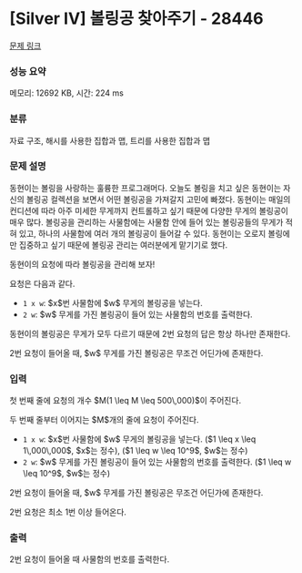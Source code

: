 # [Silver IV] 볼링공 찾아주기 - 28446 

[문제 링크](https://www.acmicpc.net/problem/28446) 

### 성능 요약

메모리: 12692 KB, 시간: 224 ms

### 분류

자료 구조, 해시를 사용한 집합과 맵, 트리를 사용한 집합과 맵

### 문제 설명

<p>동현이는 볼링을 사랑하는 훌륭한 프로그래머다. 오늘도 볼링을 치고 싶은 동현이는 자신의 볼링공 컬렉션을 보면서 어떤 볼링공을 가져갈지 고민에 빠졌다. 동현이는 매일의 컨디션에 따라 아주 미세한 무게까지 컨트롤하고 싶기 때문에 다양한 무게의 볼링공이 매우 많다. 볼링공을 관리하는 사물함에는 사물함 안에 들어 있는 볼링공들의 무게가 적혀 있고, 하나의 사물함에 여러 개의 볼링공이 들어갈 수 있다. 동현이는 오로지 볼링에만 집중하고 싶기 때문에 볼링공 관리는 여러분에게 맡기기로 했다.</p>

<p>동현이의 요청에 따라 볼링공을 관리해 보자!</p>

<p>요청은 다음과 같다.</p>

<ul>
	<li><code>1 x w</code>: $x$번 사물함에 $w$ 무게의 볼링공을 넣는다.</li>
	<li><code>2 w</code>: $w$ 무게를 가진 볼링공이 들어 있는 사물함의 번호를 출력한다.</li>
</ul>

<p>동현이의 볼링공은 무게가 모두 다르기 때문에 2번 요청의 답은 항상 하나만 존재한다.</p>

<p>2번 요청이 들어올 때, $w$ 무게를 가진 볼링공은 무조건 어딘가에 존재한다.</p>

### 입력 

 <p>첫 번째 줄에 요청의 개수 $M(1 \leq M \leq 500\,000)$이 주어진다.</p>

<p>두 번째 줄부터 이어지는 $M$개의 줄에 요청이 주어진다.</p>

<ul>
	<li><code>1 x w</code>: $x$번 사물함에 $w$ 무게의 볼링공을 넣는다. ($1 \leq x \leq 1\,000\,000$, $x$는 정수), ($1 \leq w \leq 10^9$, $w$는 정수)</li>
	<li><code>2 w</code>: $w$ 무게를 가진 볼링공이 들어 있는 사물함의 번호를 출력한다. ($1 \leq w \leq 10^9$, $w$는 정수)</li>
</ul>

<p>2번 요청이 들어올 때, $w$ 무게를 가진 볼링공은 무조건 어딘가에 존재한다.</p>

<p>2번 요청은 최소 1번 이상 들어온다.</p>

### 출력 

 <p>2번 요청이 들어올 때 사물함의 번호를 출력한다.</p>

